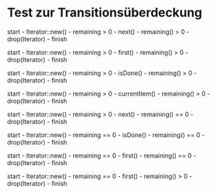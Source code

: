 # Test zur Transitionsüberdeckung

start - Iterator::new() - remaining > 0 - next() - remaining() > 0 - drop(Iterator) - finish

start - Iterator::new() - remaining > 0 - first() - remaining() > 0 - drop(Iterator) - finish

start - Iterator::new() - remaining > 0 - isDone() - remaining() > 0 - drop(Iterator) - finish

start - Iterator::new() - remaining > 0 - currentItem() - remaining() > 0 - drop(Iterator) - finish

start - Iterator::new() - remaining > 0 - next() - remaining() == 0 - drop(Iterator) - finish

start - Iterator::new() - remaining == 0 - isDone() - remaining() == 0 - drop(Iterator) - finish

start - Iterator::new() - remaining == 0 - first() - remaining() == 0 - drop(Iterator) - finish

start - Iterator::new() - remaining == 0 - first() - remaining() > 0 - drop(Iterator) - finish